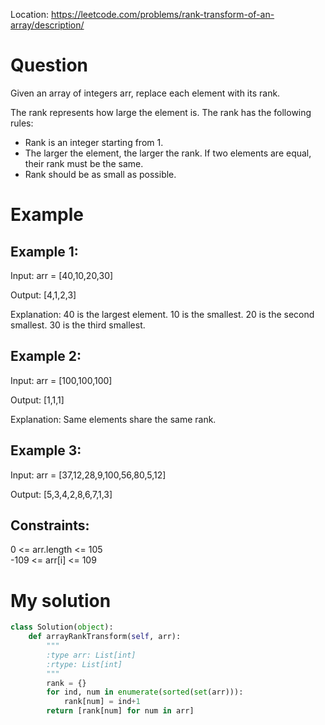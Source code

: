 Location: https://leetcode.com/problems/rank-transform-of-an-array/description/
# Question
Given an array of integers arr, replace each element with its rank.

The rank represents how large the element is. The rank has the following rules:

- Rank is an integer starting from 1.
- The larger the element, the larger the rank. If two elements are equal, their rank must be the same.
- Rank should be as small as possible.
 
# Example

## Example 1:

Input: arr = [40,10,20,30]

Output: [4,1,2,3]

Explanation: 40 is the largest element. 10 is the smallest. 20 is the second smallest. 30 is the third smallest.

## Example 2:

Input: arr = [100,100,100]

Output: [1,1,1]

Explanation: Same elements share the same rank.

## Example 3:

Input: arr = [37,12,28,9,100,56,80,5,12]

Output: [5,3,4,2,8,6,7,1,3]
 

## Constraints:

0 <= arr.length <= 105\
-109 <= arr[i] <= 109
 

# My solution 
```python
class Solution(object):
    def arrayRankTransform(self, arr):
        """
        :type arr: List[int]
        :rtype: List[int]
        """
        rank = {}
        for ind, num in enumerate(sorted(set(arr))):
            rank[num] = ind+1
        return [rank[num] for num in arr]
```
